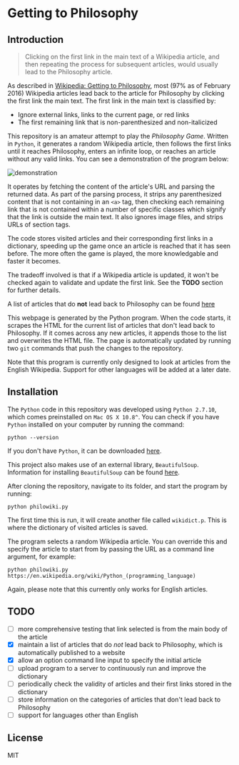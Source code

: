 # Getting to Philosophy

## Introduction

> Clicking on the first link in the main text of a Wikipedia article, and then repeating the process for subsequent articles, would usually lead to the Philosophy article.

As described in [Wikipedia: Getting to Philosophy](https://en.wikipedia.org/wiki/Wikipedia:Getting_to_Philosophy), most (97% as of February 2016) Wikipedia articles lead back to the article for Philosophy by clicking the first link the main text. The first link in the main text is classified by:

- Ignore external links, links to the current page, or red links
- The first remaining link that is non-parenthesized and non-italicized

This repository is an amateur attempt to play the _Philosophy Game_. Written in `Python`, it generates a random Wikipedia article, then follows the first links until it reaches Philosophy, enters an infinite loop, or reaches an article without any valid links. You can see a demonstration of the program below:

![demonstration](assets/philosophy.gif)

It operates by fetching the content of the article's URL and parsing the returned data. As part of the parsing process, it strips any parenthesized content that is not containing in an `<a>` tag, then checking each remaining link that is not contained within a number of specific classes which signify that the link is outside the main text. It also ignores image files, and strips URLs of section tags.

The code stores visited articles and their corresponding first links in a dictionary, speeding up the game once an article is reached that it has seen before. The more often the game is played, the more knowledgable and faster it becomes.

The tradeoff involved is that if a Wikipedia article is updated, it won't be checked again to validate and update the first link. See the **TODO** section for further details.

A list of articles that do **not** lead back to Philosophy can be found [here](https://georgiah.github.io/wikipedia-philosophy)

This webpage is generated by the Python program. When the code starts, it scrapes the HTML for the current list of articles that don't lead back to Philosophy. If it comes across any new articles, it appends those to the list and overwrites the HTML file. The page is automatically updated by running two `git` commands that push the changes to the repository.

Note that this program is currently only designed to look at articles from the English Wikipedia. Support for other languages will be added at a later date.

## Installation

The `Python` code in this repository was developed using `Python 2.7.10`, which comes preinstalled on `Mac OS X 10.8^`. You can check if you have `Python` installed on your computer by running the command:

```
python --version
```

If you don't have `Python`, it can be downloaded [here](https://www.python.org/downloads/).

This project also makes use of an external library, `BeautifulSoup`. Information for installing `BeautifulSoup` can be found [here](https://www.crummy.com/software/BeautifulSoup/bs4/doc/#installing-beautiful-soup).

After cloning the repository, navigate to its folder, and start the program by running:

```
python philowiki.py
```

The first time this is run, it will create another file called `wikidict.p`. This is where the dictionary of visited articles is saved.

The program selects a random Wikipedia article. You can override this and specify the article to start from by passing the URL as a command line argument, for example:

```
python philowiki.py https://en.wikipedia.org/wiki/Python_(programming_language)
```

Again, please note that this currently only works for English articles.

## TODO

- [ ] more comprehensive testing that link selected is from the main body of the article
- [x] maintain a list of articles that do _not_ lead back to Philosophy, which is automatically published to a website
- [x] allow an option command line input to specify the initial article
- [ ] upload program to a server to continuously run and improve the dictionary
- [ ] periodically check the validity of articles and their first links stored in the dictionary
- [ ] store information on the categories of articles that don't lead back to Philosophy
- [ ] support for languages other than English

## License
MIT

